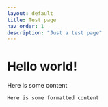 ```yaml
---
layout: default
title: Test page
nav_order: 1
description: "Just a test page"
---
```


# Hello world!

Here is some content

```
Here is some formatted content
```
